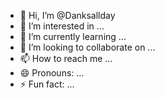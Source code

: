 - 👋 Hi, I’m @Danksallday
- 👀 I’m interested in ...
- 🌱 I’m currently learning ...
- 💞️ I’m looking to collaborate on ...
- 📫 How to reach me ...
- 😄 Pronouns: ...
- ⚡ Fun fact: ...

<!---Danksalldayis a ✨ special ✨ repository because its `README.md` (this file) appears on your GitHub profile.
You can click the Preview link to take a look at your changes.
--->
